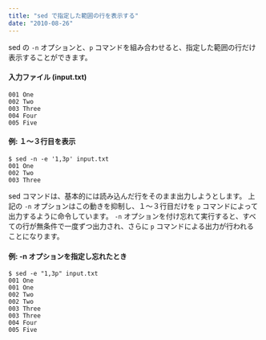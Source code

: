 ```yaml
---
title: "sed で指定した範囲の行を表示する"
date: "2010-08-26"
---
```


sed の `-n` オプションと、`p` コマンドを組み合わせると、指定した範囲の行だけ表示することができます。

#### 入力ファイル (input.txt)

~~~
001 One
002 Two
003 Three
004 Four
005 Five
~~~

#### 例: １～３行目を表示

~~~
$ sed -n -e '1,3p' input.txt
001 One
002 Two
003 Three
~~~

sed コマンドは、基本的には読み込んだ行をそのまま出力しようとします。
上記の `-n` オプションはこの動きを抑制し、１～３行目だけを `p` コマンドによって出力するように命令しています。
`-n` オプションを付け忘れて実行すると、すべての行が無条件で一度ずつ出力され、さらに `p` コマンドによる出力が行われることになります。

#### 例: -n オプションを指定し忘れたとき

~~~
$ sed -e "1,3p" input.txt
001 One
001 One
002 Two
002 Two
003 Three
003 Three
004 Four
005 Five
~~~

